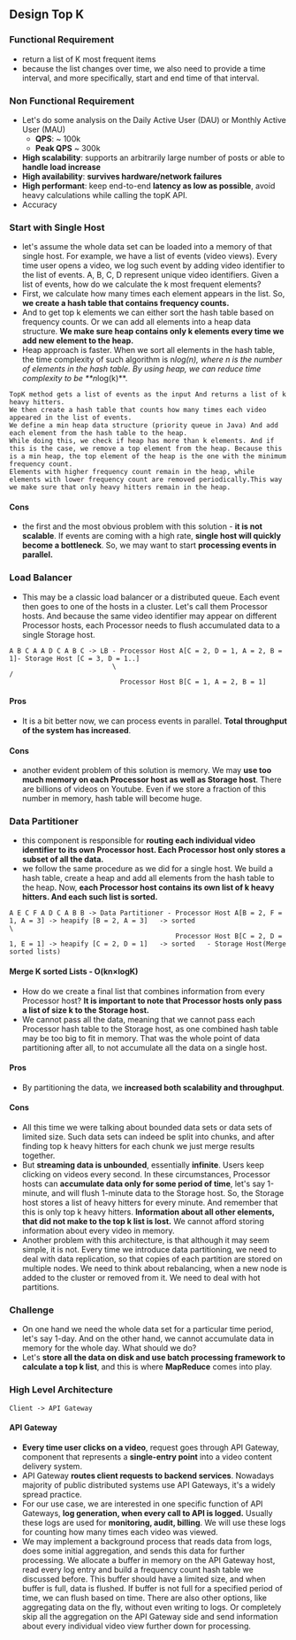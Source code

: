 ## Design Top K
### Functional Requirement
- return a list of K most frequent items
- because the list changes over time, we also need to provide a time interval, and more specifically, start and end time of that interval.
### Non Functional Requirement
- Let's do some analysis on the Daily Active User (DAU) or Monthly Active User (MAU)
	- **QPS**:  ~ 100k
	- **Peak QPS** ~ 300k
- **High scalability**: supports an arbitrarily large number of posts or able to **handle load increase**
- **High availability**: **survives hardware/network failures**
- **High performant**: keep end-to-end **latency as low as possible**, avoid heavy calculations while calling the topK API.
- Accuracy
### Start with Single Host
- let's assume the whole data set can be loaded into a memory of that single host. For example, we have a list of events (video views). Every time user opens a video, we log such event by adding video identifier to the list of events. A, B, C, D represent unique video identifiers. Given a list of events, how do we calculate the k most frequent elements?
- First, we calculate how many times each element appears in the list. So, **we create a hash table that contains frequency counts.**
- And to get top k elements we can either sort the hash table based on frequency counts. Or we can add all elements into a heap data structure. **We make sure heap contains only k elements every time we add new element to the heap.**
- Heap approach is faster. When we sort all elements in the hash table, the time complexity of such algorithm is n*log(n), where n is the number of elements in the hash table. By using heap, we can reduce time complexity to be **n*log(k)**.
```
TopK method gets a list of events as the input And returns a list of k heavy hitters.
We then create a hash table that counts how many times each video appeared in the list of events.
We define a min heap data structure (priority queue in Java) And add each element from the hash table to the heap.
While doing this, we check if heap has more than k elements. And if this is the case, we remove a top element from the heap. Because this is a min heap, the top element of the heap is the one with the minimum frequency count.
Elements with higher frequency count remain in the heap, while elements with lower frequency count are removed periodically.This way we make sure that only heavy hitters remain in the heap.
```
#### Cons
-  the first and the most obvious problem with this solution - **it is not scalable**. If events are coming with a high rate, **single host will quickly become a bottleneck**. So, we may want to start **processing events in parallel.**
### Load Balancer
- This may be a classic load balancer or a distributed queue. Each event then goes to one of the hosts in a cluster. Let's call them Processor hosts. And because the same video identifier may appear on different Processor hosts, each Processor needs to flush accumulated data to a single Storage host.
```
A B C A A D C A B C -> LB -	Processor Host A[C = 2, D = 1, A = 2, B = 1]- Storage Host [C = 3, D = 1..]
						  \												/
							Processor Host B[C = 1, A = 2, B = 1]		
```
#### Pros
- It is a bit better now, we can process events in parallel. **Total throughput of the system has increased**.
#### Cons
- another evident problem of this solution is memory. We may **use too much memory on each Processor host as well as Storage host**. There are billions of videos on Youtube. Even if we store a fraction of this number in memory, hash table will become huge.
### Data Partitioner
- this component is responsible for **routing each individual video identifier to its own Processor host. Each Processor host only stores a subset of all the data.**
- we follow the same procedure as we did for a single host. We build a hash table, create a heap and add all elements from the hash table to the heap. Now, **each Processor host contains its own list of k heavy hitters. And each such list is sorted.**
```
A E C F A D C A B B -> Data Partitioner - Processor Host A[B = 2, F = 1, A = 3] -> heapify [B = 2, A = 3]	-> sorted								\
										  Processor Host B[C = 2, D = 1, E = 1] -> heapify [C = 2, D = 1]	-> sorted	- Storage Host(Merge sorted lists)	
```
#### Merge K sorted Lists - O(kn×logK)
- How do we create a final list that combines information from every Processor host? **It is important to note that Processor hosts only pass a list of size k to the Storage host.**
- We cannot pass all the data, meaning that we cannot pass each Processor hash table to the Storage host, as one combined hash table may be too big to fit in memory. That was the whole point of data partitioning after all, to not accumulate all the data on a single host.
#### Pros
- By partitioning the data, we **increased both scalability and throughput**.
#### Cons
- All this time we were talking about bounded data sets or data sets of limited size. Such data sets can indeed be split into chunks, and after finding top k heavy hitters for each chunk we just merge results together.
- But **streaming data is unbounded**, essentially **infinite**. Users keep clicking on videos every second. In these circumstances, Processor hosts can **accumulate data only for some period of time**, let's say 1-minute, and will flush 1-minute data to the Storage host. So, the Storage host stores a list of heavy hitters for every minute. And remember that this is only top k heavy hitters. **Information about all other elements, that did not make to the top k list is lost.** We cannot afford storing information about every video in memory.
- Another problem with this architecture, is that although it may seem simple, it is not. Every time we introduce data partitioning, we need to deal with data replication, so that copies of each partition are stored on multiple nodes. We need to think about rebalancing, when a new node is added to the cluster or removed from it. We need to deal with hot partitions.
### Challenge
- On one hand we need the whole data set for a particular time period, let's say 1-day. And on the other hand, we cannot accumulate data in memory for the whole day. What should we do?
- Let's **store all the data on disk and use batch processing framework to calculate a top k list**, and this is where **MapReduce** comes into play.
### High Level Architecture
```
Client -> API Gateway
```
#### API Gateway
- **Every time user clicks on a video**, request goes through API Gateway, component that represents a **single-entry point** into a video content delivery system.
- API Gateway **routes client requests to backend services**. Nowadays majority of public distributed systems use API Gateways, it's a widely spread practice.
- For our use case, we are interested in one specific function of API Gateways, **log generation, when every call to API is logged.** Usually these logs are used for **monitoring, audit, billing**. We will use these logs for counting how many times each video was viewed.
- We may implement a background process that reads data from logs, does some initial aggregation, and sends this data for further processing. We allocate a buffer in memory on the API Gateway host, read every log entry and build
a frequency count hash table we discussed before.
This buffer should have a limited size, and when buffer is full, data is flushed.
If buffer is not full for a specified period of time, we can flush based on time.
There are also other options, like aggregating data on the fly, without even writing to logs.
Or completely skip all the aggregation on the API Gateway side and send information
about every individual video view further down for processing.
<!--stackedit_data:
eyJoaXN0b3J5IjpbMTgxOTcwNTAxOSwxNTk1NjM1NTkwLC0yMD
g4NzQ2NjEyXX0=
-->